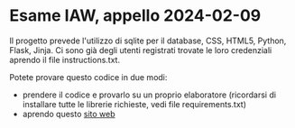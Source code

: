 # Esame IAW, appello 2024-02-09
Il progetto prevede l'utilizzo di sqlite per il database, CSS, HTML5, Python, Flask, Jinja.
Ci sono già degli utenti registrati trovate le loro credenziali aprendo il file instructions.txt.

Potete provare questo codice in due modi:
  - prendere il codice e provarlo su un proprio elaboratore (ricordarsi di installare tutte le librerie richieste, vedi file requirements.txt)
  - aprendo questo [sito web](http://steeedd.pythonanywhere.com)